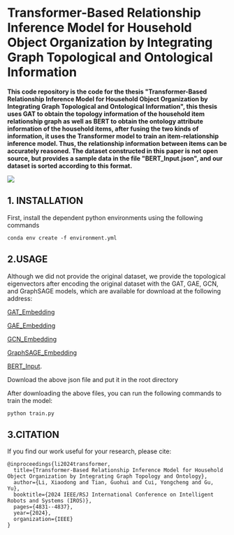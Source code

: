 # Transformer-Based Relationship Inference Model for Household Object Organization by Integrating Graph Topological and Ontological Information

**This code repository is the code for the thesis "Transformer-Based Relationship Inference Model for Household Object Organization by Integrating Graph Topological and Ontological Information", this thesis uses GAT to obtain the topology information of the household item relationship graph as well as BERT to obtain the ontology attribute information of the household items, after fusing the two kinds of information, it uses the Transformer model to train an item-relationship inference model. Thus, the relationship information between items can be accurately reasoned. The dataset constructed in this paper is not open source, but provides a sample data in the file "BERT_Input.json", and our dataset is sorted according to this format.**

![](.asert/fig1.png)


## 1. INSTALLATION

First, install the dependent python environments using the following commands

```
conda env create -f environment.yml
```

## 2.USAGE

Although we did not provide the original dataset, we provide the topological eigenvectors after encoding the original dataset with the GAT, GAE, GCN, and GraphSAGE models, which are available for download at the following address:

[GAT_Embedding](https://drive.google.com/file/d/184eXiJzMicK9FfV6B8n-wVQF9CRnu_Y3/view?usp=drive_link)

[GAE_Embedding](https://drive.google.com/file/d/1HFfmTWXn_yi_2vyXVLaOkrNKrQhgolXm/view?usp=drive_link)

[GCN_Embedding](https://drive.google.com/file/d/1LNw1ILJZCrZr_AKRdzRhUWfGG48crqQG/view?usp=drive_link)

[GraphSAGE_Embedding](https://drive.google.com/file/d/1OEmNnomTIDu5CBu3FjYVDt6Aha1SpZD6/view?usp=drive_link)

[BERT_Input](https://drive.google.com/file/d/1eLesvGxcMn-0pk8y0VpUd7WCAt_m47-q/view?usp=drive_link).

Download the above json file and put it in the root directory

After downloading the above files, you can run the following commands to train the model:

```
python train.py
```


## 3.CITATION

If you find our work useful for your research, please cite:

```
@inproceedings{li2024transformer,
  title={Transformer-Based Relationship Inference Model for Household Object Organization by Integrating Graph Topology and Ontology},
  author={Li, Xiaodong and Tian, Guohui and Cui, Yongcheng and Gu, Yu},
  booktitle={2024 IEEE/RSJ International Conference on Intelligent Robots and Systems (IROS)},
  pages={4831--4837},
  year={2024},
  organization={IEEE}
}
```